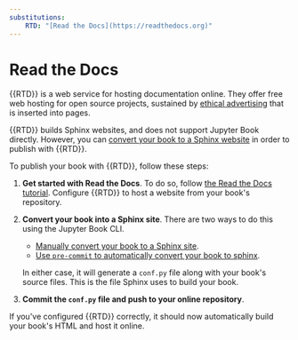 ```yaml
---
substitutions:
    RTD: "[Read the Docs](https://readthedocs.org)"
---
```

# Read the Docs

{{RTD}} is a web service for hosting documentation online.
They offer free web hosting for open source projects, sustained by [ethical advertising](https://docs.readthedocs.io/en/stable/advertising/ethical-advertising.html) that is inserted into pages.

{{RTD}} builds Sphinx websites, and does not support Jupyter Book directly.
However, you can [convert your book to a Sphinx website](../sphinx/index.md) in order to publish with {{RTD}}.

To publish your book with {{RTD}}, follow these steps:

1. **Get started with Read the Docs**.
   To do so, follow [the Read the Docs tutorial](https://docs.readthedocs.io/en/stable/tutorial/index.html).
   Configure {{RTD}} to host a website from your book's repository.
2. **Convert your book into a Sphinx site**.
   There are two ways to do this using the Jupyter Book CLI.

   - [Manually convert your book to a Sphinx site](sphinx:convert).
   - [Use `pre-commit` to automatically convert your book to sphinx](sphinx:convert:pre-commit).

   In either case, it will generate a `conf.py` file along with your book's source files.
   This is the file Sphinx uses to build your book.
3. **Commit the `conf.py` file and push to your online repository**.

If you've configured {{RTD}} correctly, it should now automatically build your book's HTML and host it online.
